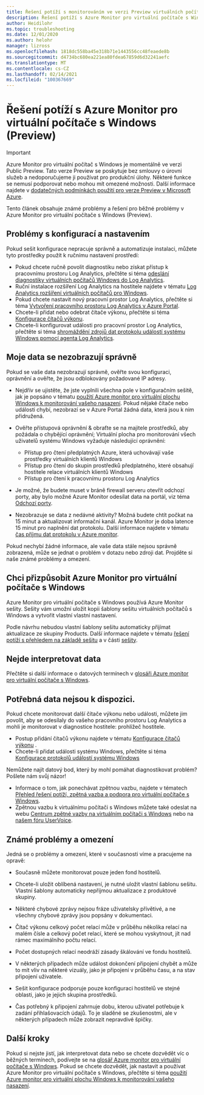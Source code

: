 ```yaml
---
title: Řešení potíží s monitorováním ve verzi Preview virtuálních počítačů s Windows – Azure
description: Řešení potíží s Azure Monitor pro virtuální počítače s Windows
author: Heidilohr
ms.topic: troubleshooting
ms.date: 12/01/2020
ms.author: helohr
manager: lizross
ms.openlocfilehash: 1818dc558ba45e318b71e1443556cc48feaede8b
ms.sourcegitcommit: d4734bc680ea221ea80fdea67859d6d32241aefc
ms.translationtype: MT
ms.contentlocale: cs-CZ
ms.lasthandoff: 02/14/2021
ms.locfileid: "100367669"
---
```

# <a name="troubleshoot-azure-monitor-for-windows-virtual-desktop-preview"></a>Řešení potíží s Azure Monitor pro virtuální počítače s Windows (Preview)

>[!IMPORTANT]
>Azure Monitor pro virtuální počítač s Windows je momentálně ve verzi Public Preview. Tato verze Preview se poskytuje bez smlouvy o úrovni služeb a nedoporučujeme ji používat pro produkční úlohy. Některé funkce se nemusí podporovat nebo mohou mít omezené možnosti. Další informace najdete v [dodatečných podmínkách použití pro verze Preview v Microsoft Azure](https://azure.microsoft.com/support/legal/preview-supplemental-terms/).

Tento článek obsahuje známé problémy a řešení pro běžné problémy v Azure Monitor pro virtuální počítače s Windows (Preview).

## <a name="issues-with-configuration-and-setup"></a>Problémy s konfigurací a nastavením

Pokud sešit konfigurace nepracuje správně a automatizuje instalaci, můžete tyto prostředky použít k ručnímu nastavení prostředí:

- Pokud chcete ručně povolit diagnostiku nebo získat přístup k pracovnímu prostoru Log Analytics, přečtěte si téma [odeslání diagnostiky virtuálních počítačů Windows do Log Analytics](diagnostics-log-analytics.md).
- Ruční instalace rozšíření Log Analytics na hostitele najdete v tématu [Log Analytics rozšíření virtuálních počítačů pro Windows](../virtual-machines/extensions/oms-windows.md).
- Pokud chcete nastavit nový pracovní prostor Log Analytics, přečtěte si téma [Vytvoření pracovního prostoru Log Analytics v Azure Portal](../azure-monitor/learn/quick-create-workspace.md).
- Chcete-li přidat nebo odebrat čítače výkonu, přečtěte si téma [Konfigurace čítačů výkonu](../azure-monitor/platform/data-sources-performance-counters.md).
- Chcete-li konfigurovat události pro pracovní prostor Log Analytics, přečtěte si téma [shromáždění zdrojů dat protokolu událostí systému Windows pomocí agenta Log Analytics](../azure-monitor/platform/data-sources-windows-events.md).

## <a name="my-data-isnt-displaying-properly"></a>Moje data se nezobrazují správně

Pokud se vaše data nezobrazují správně, ověřte svou konfiguraci, oprávnění a ověřte, že jsou odblokovány požadované IP adresy. 

- Nejdřív se ujistěte, že jste vyplnili všechna pole v konfiguračním sešitě, jak je popsáno v tématu [použití Azure monitor pro virtuální plochu Windows k monitorování vašeho nasazení](azure-monitor.md). Pokud nějaké čítače nebo události chybí, nezobrazí se v Azure Portal žádná data, která jsou k nim přidružená.

- Ověřte přístupová oprávnění & obraťte se na majitele prostředků, aby požádala o chybějící oprávnění; Virtuální plocha pro monitorování všech uživatelů systému Windows vyžaduje následující oprávnění:

    - Přístup pro čtení předplatných Azure, která uchovávají vaše prostředky virtuálních klientů Windows
    - Přístup pro čtení do skupin prostředků předplatného, které obsahují hostitele relace virtuálních klientů Windows 
    - Přístup pro čtení k pracovnímu prostoru Log Analytics

- Je možné, že budete muset v bráně firewall serveru otevřít odchozí porty, aby bylo možné Azure Monitor odesílat data na portál, viz téma [Odchozí porty](https://docs.microsoft.com/azure/azure-monitor/app/ip-addresses). 

- Nezobrazuje se data z nedávné aktivity? Možná budete chtít počkat na 15 minut a aktualizovat informační kanál. Azure Monitor je doba latence 15 minut pro naplnění dat protokolu. Další informace najdete v tématu [čas příjmu dat protokolu v Azure monitor](../azure-monitor/platform/data-ingestion-time.md).

Pokud nechybí žádné informace, ale vaše data stále nejsou správně zobrazená, může se jednat o problém v dotazu nebo zdroji dat. Projděte si naše známé problémy a omezení. 

## <a name="i-want-to-customize-azure-monitor-for-windows-virtual-desktop"></a>Chci přizpůsobit Azure Monitor pro virtuální počítače s Windows

Azure Monitor pro virtuální počítače s Windows používá Azure Monitor sešity. Sešity vám umožní uložit kopii šablony sešitu virtuálních počítačů s Windows a vytvořit vlastní vlastní nastavení.

Podle návrhu nebudou vlastní šablony sešitu automaticky přijímat aktualizace ze skupiny Products. Další informace najdete v tématu [řešení potíží s přehledem na základě sešitu](../azure-monitor/insights/troubleshoot-workbooks.md) a v části [sešity](../azure-monitor/platform/workbooks-overview.md).

## <a name="i-cant-interpret-the-data"></a>Nejde interpretovat data

Přečtěte si další informace o datových termínech v [glosáři Azure monitor pro virtuální počítače s Windows](azure-monitor-glossary.md).

## <a name="the-data-i-need-isnt-available"></a>Potřebná data nejsou k dispozici.

Pokud chcete monitorovat další čítače výkonu nebo události, můžete jim povolit, aby se odesílaly do vašeho pracovního prostoru Log Analytics a mohli je monitorovat v diagnostice hostitele: prohlížeč hostitele. 

- Postup přidání čítačů výkonu najdete v tématu [Konfigurace čítačů výkonu](https://docs.microsoft.com/azure/azure-monitor/platform/data-sources-performance-counters#configuring-performance-counters) .
- Chcete-li přidat události systému Windows, přečtěte si téma [Konfigurace protokolů událostí systému Windows](https://docs.microsoft.com/azure/azure-monitor/platform/data-sources-windows-events#configuring-windows-event-logs)

Nemůžete najít datový bod, který by mohl pomáhat diagnostikovat problém? Pošlete nám svůj názor!

- Informace o tom, jak ponechávat zpětnou vazbu, najdete v tématech [Přehled řešení potíží, zpětná vazba a podpora pro virtuální počítače s Windows](troubleshoot-set-up-overview.md).
- Zpětnou vazbu k virtuálnímu počítači s Windows můžete také odeslat na webu [Centrum zpětné vazby na virtuálním počítači s Windows](https://support.microsoft.com/help/4021566/windows-10-send-feedback-to-microsoft-with-feedback-hub-app) nebo na [našem fóru UserVoice](https://windowsvirtualdesktop.uservoice.com/forums/921118-general).

## <a name="known-issues-and-limitations"></a>Známé problémy a omezení

Jedná se o problémy a omezení, které v současnosti víme a pracujeme na opravě:

- Současně můžete monitorovat pouze jeden fond hostitelů. 

- Chcete-li uložit oblíbená nastavení, je nutné uložit vlastní šablonu sešitu. Vlastní šablony automaticky nepřijmou aktualizace z produktové skupiny.

- Některé chybové zprávy nejsou fráze uživatelsky přívětivé, a ne všechny chybové zprávy jsou popsány v dokumentaci.

- Čítač výkonu celkový počet relací může v průběhu několika relací na malém čísle a celkový počet relací, které se mohou vyskytnout, jít nad rámec maximálního počtu relací.

- Počet dostupných relací neodráží zásady škálování ve fondu hostitelů. 
    
- V některých případech může událost dokončení připojení chybět a může to mít vliv na některé vizuály, jako je připojení v průběhu času, a na stav připojení uživatele.  
    
- Sešit konfigurace podporuje pouze konfiguraci hostitelů ve stejné oblasti, jako je jejich skupina prostředků. 

- Čas potřebný k připojení zahrnuje dobu, kterou uživatel potřebuje k zadání přihlašovacích údajů. To je sladěné se zkušenostmi, ale v některých případech může zobrazit nepravdivé špičky. 
    

## <a name="next-steps"></a>Další kroky

Pokud si nejste jistí, jak interpretovat data nebo se chcete dozvědět víc o běžných termínech, podívejte se na [glosář Azure monitor pro virtuální počítače s Windows](azure-monitor-glossary.md). Pokud se chcete dozvědět, jak nastavit a používat Azure Monitor pro virtuální počítače s Windows, přečtěte si téma [použití Azure monitor pro virtuální plochu Windows k monitorování vašeho nasazení](azure-monitor.md).